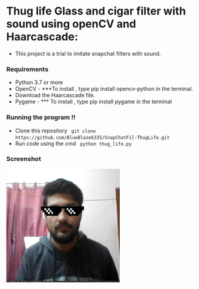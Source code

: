 # Thug life Glass and cigar filter with sound using openCV and Haarcascade:

* This project is a trial to imitate snapchat filters with sound.

### Requirements
* Python 3.7 or more 
* OpenCV - ***To install , type pip install opencv-python in the terminal.
* Download the Haarcascade file. 
* Pygame - *** To install , type pip install pygame in the terminal

### Running the program !!
* Clone this repository ` git clone https://github.com/BlueBlaze6335/SnapChatFil-ThugLife.git`
* Run code using the cmd ` python thug_life.py`

### Screenshot 
<img src="capture.jpg" height=300 width=300>
